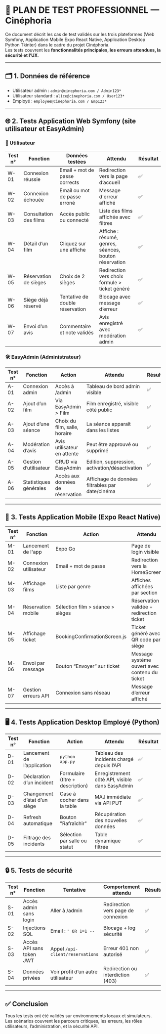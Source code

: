
# 🧪 PLAN DE TEST PROFESSIONNEL — Cinéphoria

Ce document décrit les cas de test validés sur les trois plateformes (Web Symfony, Application Mobile Expo React Native, Application Desktop Python Tkinter) dans le cadre du projet Cinéphoria.  
Les tests couvrent les **fonctionnalités principales, les erreurs attendues, la sécurité et l’UX**.

---

## 🗂️ 1. Données de référence

- Utilisateur admin : `admin@cinephoria.com / Admin123*`
- Utilisateur standard : `alice@cinephoria.com / User123*`
- Employé : `employee@cinephoria.com / Emp123*`

---

## 🌐 2. Tests Application Web Symfony (site utilisateur et EasyAdmin)

### 🧑 Utilisateur

| Test n° | Fonction                  | Données testées                           | Attendu                                                    | Résultat |
|--------|----------------------------|--------------------------------------------|-------------------------------------------------------------|----------|
| W-01   | Connexion réussie         | Email + mot de passe corrects              | Redirection vers la page d’accueil                         | ✅       |
| W-02   | Connexion échouée         | Email ou mot de passe erroné               | Message d'erreur affiché                                   | ✅       |
| W-03   | Consultation des films    | Accès public ou connecté                   | Liste des films affichée avec filtres                      | ✅       |
| W-04   | Détail d’un film          | Cliquez sur une affiche                    | Affiche : résumé, genres, séances, bouton réservation       | ✅       |
| W-05   | Réservation de sièges     | Choix de 2 sièges                          | Redirection vers choix formule > ticket généré             | ✅       |
| W-06   | Siège déjà réservé        | Tentative de double réservation            | Blocage avec message d’erreur                              | ✅       |
| W-07   | Envoi d’un avis           | Commentaire et note validés                | Avis enregistré avec modération admin                      | ✅       |

### 🛠️ EasyAdmin (Administrateur)

| Test n° | Fonction                    | Action                                        | Attendu                                              | Résultat |
|--------|------------------------------|-----------------------------------------------|-------------------------------------------------------|----------|
| A-01   | Connexion admin             | Accès à /admin                                | Tableau de bord admin visible                         | ✅       |
| A-02   | Ajout d’un film             | Via EasyAdmin > Film                          | Film enregistré, visible côté public                  | ✅       |
| A-03   | Ajout d’une séance          | Choix du film, salle, horaire                 | La séance apparaît dans les listes                    | ✅       |
| A-04   | Modération d’avis          | Avis utilisateur en attente                   | Peut être approuvé ou supprimé                        | ✅       |
| A-05   | Gestion d’utilisateur       | CRUD via EasyAdmin                            | Edition, suppression, activation/désactivation        | ✅       |
| A-06   | Statistiques générales      | Accès aux données de réservation              | Affichage de données filtrables par date/cinéma       | ✅       |

---

## 📱 3. Tests Application Mobile (Expo React Native)

| Test n° | Fonction                      | Action                                     | Attendu                                               | Résultat |
|--------|-------------------------------|--------------------------------------------|--------------------------------------------------------|----------|
| M-01   | Lancement de l'app            | Expo Go                                    | Page de login visible                                 | ✅       |
| M-02   | Connexion utilisateur         | Email + mot de passe                       | Redirection vers la HomeScreen                        | ✅       |
| M-03   | Affichage films               | Liste par genre                            | Affiches affichées par section                        | ✅       |
| M-04   | Réservation mobile            | Sélection film > séance > sièges           | Réservation validée + redirection ticket              | ✅       |
| M-05   | Affichage ticket              | BookingConfirmationScreen.js               | Ticket généré avec QR code par siège                  | ✅       |
| M-06   | Envoi par message             | Bouton “Envoyer” sur ticket                | Message système ouvert avec contenu du ticket         | ✅       |
| M-07   | Gestion erreurs API           | Connexion sans réseau                      | Message d’erreur affiché                              | ✅       |

---

## 🖥️ 4. Tests Application Desktop Employé (Python)

| Test n° | Fonction                          | Action                                 | Attendu                                                | Résultat |
|--------|-----------------------------------|----------------------------------------|---------------------------------------------------------|----------|
| D-01   | Lancement de l’application        | `python app.py`                        | Tableau des incidents chargé depuis l’API              | ✅       |
| D-02   | Déclaration d’un incident         | Formulaire (titre + description)       | Enregistrement côté API, visible dans EasyAdmin        | ✅       |
| D-03   | Changement d’état d’un siège      | Case à cocher dans la table            | MAJ immédiate via API PUT                              | ✅       |
| D-04   | Refresh automatique               | Bouton "Rafraîchir"                    | Récupération des nouvelles données                     | ✅       |
| D-05   | Filtrage des incidents            | Sélection par salle ou statut          | Table dynamique filtrée                                | ✅       |

---

## 🔒 5. Tests de sécurité

| Test n° | Fonction                     | Tentative                              | Comportement attendu                                   | Résultat |
|--------|------------------------------|----------------------------------------|---------------------------------------------------------|----------|
| S-01   | Accès admin sans login       | Aller à /admin                         | Redirection vers page de connexion                     | ✅       |
| S-02   | Injections SQL               | Email : `' OR 1=1 --`                 | Blocage + log sécurité                                 | ✅       |
| S-03   | Accès API sans token JWT     | Appel `/api-client/reservations`      | Erreur 401 non autorisé                                | ✅       |
| S-04   | Données privées              | Voir profil d’un autre utilisateur     | Redirection ou interdiction (403)                      | ✅       |

---

## ✅ Conclusion

Tous les tests ont été validés sur environnements locaux et simulateurs.  
Les scénarios couvrent les parcours critiques, les erreurs, les rôles utilisateurs, l’administration, et la sécurité API.

